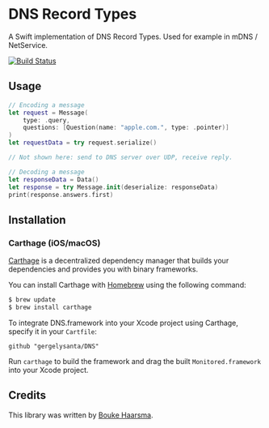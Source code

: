 DNS Record Types
================

A Swift implementation of DNS Record Types. Used for example in mDNS /
NetService.

[![Build Status](https://travis-ci.org/Bouke/DNS.svg?branch=master)](https://travis-ci.org/Bouke/DNS)

## Usage

```swift
// Encoding a message
let request = Message(
    type: .query,
    questions: [Question(name: "apple.com.", type: .pointer)]
)
let requestData = try request.serialize()

// Not shown here: send to DNS server over UDP, receive reply.

// Decoding a message
let responseData = Data()
let response = try Message.init(deserialize: responseData)
print(response.answers.first)
```

## Installation

### Carthage (iOS/macOS)

[Carthage](https://github.com/Carthage/Carthage) is a decentralized dependency manager that builds your dependencies and provides you with binary frameworks.

You can install Carthage with [Homebrew](http://brew.sh/) using the following command:

```bash
$ brew update
$ brew install carthage
```

To integrate DNS.framework into your Xcode project using Carthage, specify it in your `Cartfile`:

```ogdl
github "gergelysanta/DNS"
```

Run `carthage` to build the framework and drag the built `Monitored.framework` into your Xcode project.

## Credits

This library was written by [Bouke Haarsma](https://twitter.com/BoukeHaarsma).
